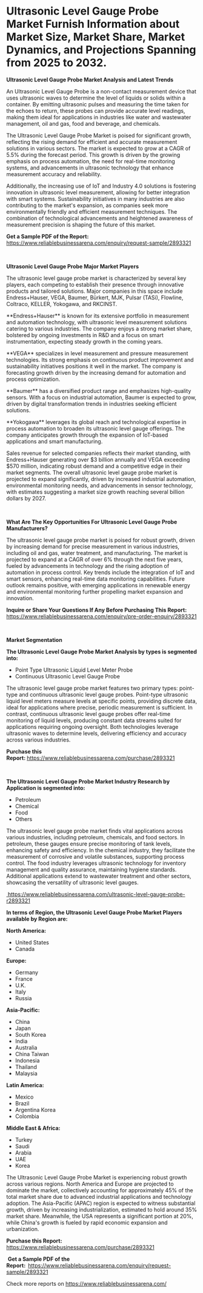 <p><h1>Ultrasonic Level Gauge Probe Market Furnish Information about Market Size, Market Share, Market Dynamics, and Projections Spanning from 2025 to 2032.</h1></p><p><strong>Ultrasonic Level Gauge Probe Market Analysis and Latest Trends</strong></p>
<p><p>An Ultrasonic Level Gauge Probe is a non-contact measurement device that uses ultrasonic waves to determine the level of liquids or solids within a container. By emitting ultrasonic pulses and measuring the time taken for the echoes to return, these probes can provide accurate level readings, making them ideal for applications in industries like water and wastewater management, oil and gas, food and beverage, and chemicals.</p><p>The Ultrasonic Level Gauge Probe Market is poised for significant growth, reflecting the rising demand for efficient and accurate measurement solutions in various sectors. The market is expected to grow at a CAGR of 5.5% during the forecast period. This growth is driven by the growing emphasis on process automation, the need for real-time monitoring systems, and advancements in ultrasonic technology that enhance measurement accuracy and reliability.</p><p>Additionally, the increasing use of IoT and Industry 4.0 solutions is fostering innovation in ultrasonic level measurement, allowing for better integration with smart systems. Sustainability initiatives in many industries are also contributing to the market's expansion, as companies seek more environmentally friendly and efficient measurement techniques. The combination of technological advancements and heightened awareness of measurement precision is shaping the future of this market.</p></p>
<p><strong>Get a Sample PDF of the Report:&nbsp;</strong> <a href="https://www.reliablebusinessarena.com/enquiry/request-sample/2893321?utm_campaign=1892&utm_medium=2&utm_source=Github&utm_content=ia&utm_term=15032025&utm_id=ultrasonic-level-gauge-probe">https://www.reliablebusinessarena.com/enquiry/request-sample/2893321</a></p>
<p>&nbsp;</p>
<p><strong>Ultrasonic Level Gauge Probe Major Market Players</strong></p>
<p><p>The ultrasonic level gauge probe market is characterized by several key players, each competing to establish their presence through innovative products and tailored solutions. Major companies in this space include Endress+Hauser, VEGA, Baumer, Bürkert, MJK, Pulsar (TASi), Flowline, Coltraco, KELLER, Yokogawa, and RKCINST.</p><p>**Endress+Hauser** is known for its extensive portfolio in measurement and automation technology, with ultrasonic level measurement solutions catering to various industries. The company enjoys a strong market share, bolstered by ongoing investments in R&D and a focus on smart instrumentation, expecting steady growth in the coming years.</p><p>**VEGA** specializes in level measurement and pressure measurement technologies. Its strong emphasis on continuous product improvement and sustainability initiatives positions it well in the market. The company is forecasting growth driven by the increasing demand for automation and process optimization.</p><p>**Baumer** has a diversified product range and emphasizes high-quality sensors. With a focus on industrial automation, Baumer is expected to grow, driven by digital transformation trends in industries seeking efficient solutions.</p><p>**Yokogawa** leverages its global reach and technological expertise in process automation to broaden its ultrasonic level gauge offerings. The company anticipates growth through the expansion of IoT-based applications and smart manufacturing.</p><p>Sales revenue for selected companies reflects their market standing, with Endress+Hauser generating over $3 billion annually and VEGA exceeding $570 million, indicating robust demand and a competitive edge in their market segments. The overall ultrasonic level gauge probe market is projected to expand significantly, driven by increased industrial automation, environmental monitoring needs, and advancements in sensor technology, with estimates suggesting a market size growth reaching several billion dollars by 2027.</p></p>
<p>&nbsp;</p>
<p><strong>What Are The Key Opportunities For Ultrasonic Level Gauge Probe Manufacturers?</strong></p>
<p><p>The ultrasonic level gauge probe market is poised for robust growth, driven by increasing demand for precise measurement in various industries, including oil and gas, water treatment, and manufacturing. The market is projected to expand at a CAGR of over 6% through the next five years, fueled by advancements in technology and the rising adoption of automation in process control. Key trends include the integration of IoT and smart sensors, enhancing real-time data monitoring capabilities. Future outlook remains positive, with emerging applications in renewable energy and environmental monitoring further propelling market expansion and innovation.</p></p>
<p><strong>Inquire or Share Your Questions If Any Before Purchasing This Report:</strong> <a href="https://www.reliablebusinessarena.com/enquiry/pre-order-enquiry/2893321?utm_campaign=1892&utm_medium=2&utm_source=Github&utm_content=ia&utm_term=15032025&utm_id=ultrasonic-level-gauge-probe">https://www.reliablebusinessarena.com/enquiry/pre-order-enquiry/2893321</a></p>
<p>&nbsp;</p>
<p><strong>Market Segmentation</strong></p>
<p><strong>The Ultrasonic Level Gauge Probe Market Analysis by types is segmented into:</strong></p>
<p><ul><li>Point Type Ultrasonic Liquid Level Meter Probe</li><li>Continuous Ultrasonic Level Gauge Probe</li></ul></p>
<p><p>The ultrasonic level gauge probe market features two primary types: point-type and continuous ultrasonic level gauge probes. Point-type ultrasonic liquid level meters measure levels at specific points, providing discrete data, ideal for applications where precise, periodic measurement is sufficient. In contrast, continuous ultrasonic level gauge probes offer real-time monitoring of liquid levels, producing constant data streams suited for applications requiring ongoing oversight. Both technologies leverage ultrasonic waves to determine levels, delivering efficiency and accuracy across various industries.</p></p>
<p><strong>Purchase this Report:&nbsp;</strong><a href="https://www.reliablebusinessarena.com/purchase/2893321?utm_campaign=1892&utm_medium=2&utm_source=Github&utm_content=ia&utm_term=15032025&utm_id=ultrasonic-level-gauge-probe">https://www.reliablebusinessarena.com/purchase/2893321</a></p>
<p>&nbsp;</p>
<p><strong>The Ultrasonic Level Gauge Probe Market Industry Research by Application is segmented into:</strong></p>
<p><ul><li>Petroleum</li><li>Chemical</li><li>Food</li><li>Others</li></ul></p>
<p><p>The ultrasonic level gauge probe market finds vital applications across various industries, including petroleum, chemicals, and food sectors. In petroleum, these gauges ensure precise monitoring of tank levels, enhancing safety and efficiency. In the chemical industry, they facilitate the measurement of corrosive and volatile substances, supporting process control. The food industry leverages ultrasonic technology for inventory management and quality assurance, maintaining hygiene standards. Additional applications extend to wastewater treatment and other sectors, showcasing the versatility of ultrasonic level gauges.</p></p>
<p><a href="https://www.reliablebusinessarena.com/ultrasonic-level-gauge-probe-r2893321?utm_campaign=1892&utm_medium=2&utm_source=Github&utm_content=ia&utm_term=15032025&utm_id=ultrasonic-level-gauge-probe">&nbsp;https://www.reliablebusinessarena.com/ultrasonic-level-gauge-probe-r2893321</a></p>
<p><strong>In terms of Region, the Ultrasonic Level Gauge Probe Market Players available by Region are:</strong></p>
<p>
    <p> <strong> North America: </strong>
        <ul>
            <li>United States</li>
            <li>Canada</li>
        </ul>
        </p> 
    <p> <strong> Europe: </strong>
        <ul>
            <li>Germany</li>
            <li>France</li>
            <li>U.K.</li>
            <li>Italy</li>
            <li>Russia</li>
        </ul>
        </p> 
    <p> <strong> Asia-Pacific: </strong>
        <ul>
            <li>China</li>
            <li>Japan</li>
            <li>South Korea</li>
            <li>India</li>
            <li>Australia</li>
            <li>China Taiwan</li>
            <li>Indonesia</li>
            <li>Thailand</li>
            <li>Malaysia</li>
        </ul>
        </p> 
    <p> <strong> Latin America: </strong>
        <ul>
            <li>Mexico</li>
            <li>Brazil</li>
            <li>Argentina Korea</li>
            <li>Colombia</li>
        </ul>
        </p> 
    <p> <strong> Middle East & Africa: </strong>
        <ul>
            <li>Turkey</li>
            <li>Saudi</li>
            <li>Arabia</li>
            <li>UAE</li>
            <li>Korea</li>
        </ul>
    </p>
    </p>
<p><p>The Ultrasonic Level Gauge Probe Market is experiencing robust growth across various regions. North America and Europe are projected to dominate the market, collectively accounting for approximately 45% of the total market share due to advanced industrial applications and technology adoption. The Asia-Pacific (APAC) region is expected to witness substantial growth, driven by increasing industrialization, estimated to hold around 35% market share. Meanwhile, the USA represents a significant portion at 20%, while China's growth is fueled by rapid economic expansion and urbanization.</p></p>
<p><strong>Purchase this Report: </strong><a href="https://www.reliablebusinessarena.com/purchase/2893321?utm_campaign=1892&utm_medium=2&utm_source=Github&utm_content=ia&utm_term=15032025&utm_id=ultrasonic-level-gauge-probe">https://www.reliablebusinessarena.com/purchase/2893321</a></p>
<p>&nbsp;<strong>Get a Sample PDF of the Report:&nbsp;&nbsp;</strong><a href="https://www.reliablebusinessarena.com/enquiry/request-sample/2893321?utm_campaign=1892&utm_medium=2&utm_source=Github&utm_content=ia&utm_term=15032025&utm_id=ultrasonic-level-gauge-probe">https://www.reliablebusinessarena.com/enquiry/request-sample/2893321</a></p>
<p><strong></strong></p>
<p>Check more reports on <a href="https://www.reliablebusinessarena.com/?utm_campaign=1892&utm_medium=2&utm_source=Github&utm_content=ia&utm_term=15032025&utm_id=ultrasonic-level-gauge-probe">https://www.reliablebusinessarena.com/</a></p>